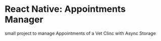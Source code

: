 # React Native: Appointments Manager

small project to manage Appointments of a Vet Clinc with Async Storage
